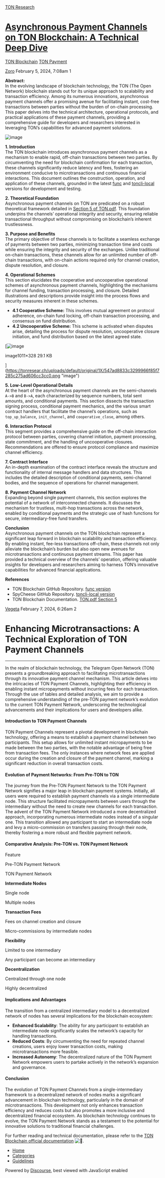 [TON Research](/)

# [Asynchronous Payment Channels on TON Blockchain: A Technical Deep Dive](/t/asynchronous-payment-channels-on-ton-blockchain-a-technical-deep-dive/258)

[TON Blockchain](/c/ton-blockchain/ton-payment/15)  [TON Payment](/c/ton-blockchain/ton-payment/15) 

    

[Zoro](https://tonresear.ch/u/Zoro)   February 5, 2024, 7:08am  1

**Abstract:**  
In the evolving landscape of blockchain technology, the TON (The Open Network) blockchain stands out for its unique approach to scalability and transaction efficiency. Among its numerous innovations, asynchronous payment channels offer a promising avenue for facilitating instant, cost-free transactions between parties without the burden of on-chain processing. This paper delves into the technical architecture, operational protocols, and practical applications of these payment channels, providing a comprehensive guide for developers and researchers interested in leveraging TON’s capabilities for advanced payment solutions.

![image](https://tonresear.ch/uploads/default/original/1X/867235652086713cfec3d9b846a069546c42b1c1.png)

**1\. Introduction**  
The TON blockchain introduces asynchronous payment channels as a mechanism to enable rapid, off-chain transactions between two parties. By circumventing the need for blockchain confirmation for each transaction, these channels significantly reduce latency and fees, fostering an environment conducive to microtransactions and continuous financial interactions. This document outlines the construction, operation, and application of these channels, grounded in the latest [func](https://github.com/ton-blockchain/ton/pull/378) and [toncli-local](https://github.com/SpyCheese/ton/tree/toncli-local) versions for development and testing.

**2\. Theoretical Foundation**  
Asynchronous payment channels on TON are predicated on a robust theoretical framework detailed in [Section 5 of TON.pdf](https://ton-blockchain.github.io/docs/ton.pdf#page=111). This foundation underpins the channels’ operational integrity and security, ensuring reliable transactional throughput without compromising on blockchain’s inherent trustlessness.

**3\. Purpose and Benefits**  
The primary objective of these channels is to facilitate a seamless exchange of payments between two parties, minimizing transaction time and costs while ensuring the integrity and security of the exchanges. Unlike traditional on-chain transactions, these channels allow for an unlimited number of off-chain transactions, with on-chain actions required only for channel creation, dispute resolution, and closure.

**4\. Operational Schemes**  
This section elucidates the cooperative and uncooperative operational schemes of asynchronous payment channels, highlighting the mechanisms for channel funding, transaction processing, and closure. Detailed illustrations and descriptions provide insight into the process flows and security measures inherent in these schemes.

*   **4.1 Cooperative Scheme:** This involves mutual agreement on protocol adherence, on-chain fund locking, off-chain transaction processing, and consensus on fund distribution.
*   **4.2 Uncooperative Scheme:** This scheme is activated when disputes arise, detailing the process for dispute resolution, uncooperative closure initiation, and fund distribution based on the latest agreed state.

[![image](https://tonresear.ch/uploads/default/optimized/1X/547ad8833c3299966f85f7285c275ad606cc3cc0_2_690x223.png)

image1011×328 29.1 KB

](https://tonresear.ch/uploads/default/original/1X/547ad8833c3299966f85f7285c275ad606cc3cc0.png "image")

  
**5\. Low-Level Operational Details**  
At the heart of the asynchronous payment channels are the semi-channels `A->B` and `B->A`, each characterized by sequence numbers, total sent amounts, and conditional payments. This section dissects the transaction signing process, conditional payment mechanics, and the various smart contract handlers that facilitate the channel’s operations, such as `top_up_balance`, `init_channel`, and `cooperative_close`, among others.

**6\. Interaction Protocol**  
This segment provides a comprehensive guide on the off-chain interaction protocol between parties, covering channel initiation, payment processing, state commitment, and the handling of uncooperative closures. Recommendations are offered to ensure protocol compliance and maximize channel efficiency.

**7\. Contract Interface**  
An in-depth examination of the contract interface reveals the structure and functionality of internal message handlers and data structures. This includes the detailed description of conditional payments, semi-channel bodies, and the sequence of operations for channel management.

**8\. Payment Channel Network**  
Expanding beyond single payment channels, this section explores the potential of a network of interconnected channels. It discusses the mechanism for trustless, multi-hop transactions across the network, enabled by conditional payments and the strategic use of hash functions for secure, intermediary-free fund transfers.

**Conclusion**  
Asynchronous payment channels on the TON blockchain represent a significant leap forward in blockchain scalability and transaction efficiency. By enabling instant, fee-less transactions off-chain, these channels not only alleviate the blockchain’s burden but also open new avenues for microtransactions and continuous payment streams. This paper has provided a technical overview of the channels’ operation, offering valuable insights for developers and researchers aiming to harness TON’s innovative capabilities for advanced financial applications.

**References**

*   TON Blockchain GitHub Repository. [func version](https://github.com/ton-blockchain/ton/pull/378)
*   SpyCheese GitHub Repository. [toncli-local version](https://github.com/SpyCheese/ton/tree/toncli-local)
*   TON Blockchain Documentation. [TON.pdf Section 5](https://ton-blockchain.github.io/docs/ton.pdf#page=111)

 

[Vegeta](https://tonresear.ch/u/Vegeta) February 7, 2024, 6:26am  2

# [](#enhancing-microtransactions-a-technical-exploration-of-ton-payment-channels-1)Enhancing Microtransactions: A Technical Exploration of TON Payment Channels

* * *

In the realm of blockchain technology, the Telegram Open Network (TON) presents a groundbreaking approach to facilitating microtransactions through its innovative payment channel mechanism. This article delves into the intricacies of TON Payment Channels, highlighting their efficiency in enabling instant micropayments without incurring fees for each transaction. Through the use of tables and detailed analysis, we aim to provide a comprehensive understanding of the pre-TON payment network’s evolution to the current TON Payment Network, underscoring the technological advancements and their implications for users and developers alike.

#### [](#introduction-to-ton-payment-channels-2)Introduction to TON Payment Channels

TON Payment Channels represent a pivotal development in blockchain technology, offering a means to establish a payment channel between two participants. This setup allows for unlimited instant micropayments to be made between the two parties, with the notable advantage of being free from transaction fees. The only instances where network fees are applied occur during the creation and closure of the payment channel, marking a significant reduction in overall transaction costs.

#### [](#evolution-of-payment-networks-from-pre-ton-to-ton-3)Evolution of Payment Networks: From Pre-TON to TON

The journey from the Pre-TON Payment Network to the TON Payment Network signifies a major leap in blockchain payment systems. Initially, all users were required to establish payment channels via a single intermediate node. This structure facilitated micropayments between users through the intermediary without the need to create new channels for each transaction. The advent of the TON Payment Network introduced a more decentralized approach, incorporating numerous intermediate nodes instead of a singular one. This transition allowed any participant to start an intermediate node and levy a micro-commission on transfers passing through their node, thereby fostering a more robust and flexible payment network.

#### [](#comparative-analysis-pre-ton-vs-ton-payment-network-4)Comparative Analysis: Pre-TON vs. TON Payment Network

Feature

Pre-TON Payment Network

TON Payment Network

**Intermediate Nodes**

Single node

Multiple nodes

**Transaction Fees**

Fees on channel creation and closure

Micro-commissions by intermediate nodes

**Flexibility**

Limited to one intermediary

Any participant can become an intermediary

**Decentralization**

Centralized through one node

Highly decentralized

#### [](#implications-and-advantages-5)Implications and Advantages

The transition from a centralized intermediary model to a decentralized network of nodes has several implications for the blockchain ecosystem:

*   **Enhanced Scalability**: The ability for any participant to establish an intermediate node significantly scales the network’s capacity for handling transactions.
*   **Reduced Costs**: By circumventing the need for repeated channel creations, users enjoy lower transaction costs, making microtransactions more feasible.
*   **Increased Autonomy**: The decentralized nature of the TON Payment Network empowers users to partake actively in the network’s expansion and governance.

#### [](#conclusion-6)Conclusion

The evolution of TON Payment Channels from a single-intermediary framework to a decentralized network of nodes marks a significant advancement in blockchain technology, particularly in the domain of microtransactions. This development not only enhances transaction efficiency and reduces costs but also promotes a more inclusive and decentralized financial ecosystem. As blockchain technology continues to evolve, the TON Payment Network stands as a testament to the potential for innovative solutions to traditional financial challenges.

For further reading and technical documentation, please refer to the [TON Blockchain official documentation](https://ton.org/docs/) ![:page_facing_up:](https://tonresear.ch/images/emoji/twitter/page_facing_up.png?v=12 ":page_facing_up:").

 

*   [Home](/)
*   [Categories](/categories)
*   [Guidelines](/guidelines)

Powered by [Discourse](https://www.discourse.org), best viewed with JavaScript enabled